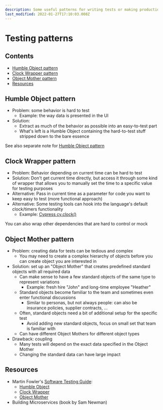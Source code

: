 ```yaml
---
description: Some useful patterns for writing tests or making production code more testable
last_modified: 2022-01-27T17:10:03.008Z
---
```


# Testing patterns

## Contents

-   [Humble Object pattern](#humble-object-pattern)
-   [Clock Wrapper pattern](#clock-wrapper-pattern)
-   [Object Mother pattern](#object-mother-pattern)
-   [Resources](#resources)

## Humble Object pattern

-   Problem: some behavior is hard to test
    -   Example: the way data is presented in the UI
-   Solution:
    -   Extract as much of the behavior as possible into an easy-to-test part
    -   What's left is a Humble Object containing the hard-to-test stuff stripped down to the bare essence

See also separate note for [Humble Object pattern](../../architecture-design/Humble-Object-pattern.md)

## Clock Wrapper pattern

-   Problem: Behavior depending on current time can be hard to test
-   Solution: Don't get current time directly, but access it through some kind of wrapper that allows you to manually set the time to a specific value for testing purposes
-   Alternative: Pass in current time as a parameter for code you want to keep easy to test (more functional approach)
-   Alternative: Some testing tools can hook into the language's default clock/timers functionality
    -   Example: [Cypress cy.clock()](https://docs.cypress.io/guides/guides/stubs-spies-and-clocks#Clock)

You can also wrap other dependencies that are hard to control or mock

## Object Mother pattern

-   Problem: creating data for tests can be tedious and complex
    -   You may need to create a complex hierarchy of objects before you can create object you are interested in
-   Solution: set up an "Object Mother" that creates predefined standard objects with all required data
    -   Can make sense to have a few standard objects of the same type to represent variations
        -   Example: fresh hire "John" and long-time employee "Heather"
    -   Standard objects become familiar to the team and sometimes even enter functional discussions
        -   Similar to personas, but not always people: can also be insurance policies, supplier contracts, ...
    -   Often, standard objects need a bit of additional setup for the specific test
        -   Avoid adding new standard objects, focus on small set that team is familiar with
    -   Can have different Object Mothers for different object types
-   Drawback: coupling
    -   Many tests will depend on the exact data specified in the Object Mother
    -   Changing the standard data can have large impact

## Resources

-   Martin Fowler's [Software Testing Guide](https://martinfowler.com/testing/):
    -   [Humble Object](https://martinfowler.com/bliki/HumbleObject.html)
    -   [Clock Wrapper](https://martinfowler.com/bliki/ClockWrapper.html)
    -   [Object Mother](https://martinfowler.com/bliki/ObjectMother.html)
-   Building Microservices (book by Sam Newman)

